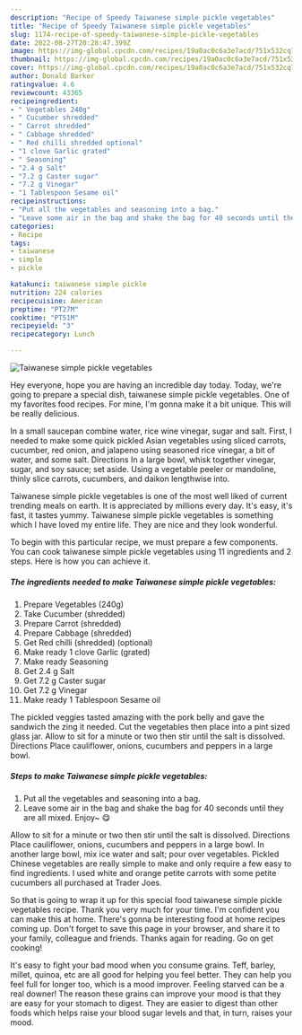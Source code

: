 ```yaml
---
description: "Recipe of Speedy Taiwanese simple pickle vegetables"
title: "Recipe of Speedy Taiwanese simple pickle vegetables"
slug: 1174-recipe-of-speedy-taiwanese-simple-pickle-vegetables
date: 2022-08-27T20:28:47.399Z
image: https://img-global.cpcdn.com/recipes/19a0ac0c6a3e7acd/751x532cq70/taiwanese-simple-pickle-vegetables-recipe-main-photo.jpg
thumbnail: https://img-global.cpcdn.com/recipes/19a0ac0c6a3e7acd/751x532cq70/taiwanese-simple-pickle-vegetables-recipe-main-photo.jpg
cover: https://img-global.cpcdn.com/recipes/19a0ac0c6a3e7acd/751x532cq70/taiwanese-simple-pickle-vegetables-recipe-main-photo.jpg
author: Donald Barker
ratingvalue: 4.6
reviewcount: 43365
recipeingredient:
- " Vegetables 240g"
- " Cucumber shredded"
- " Carrot shredded"
- " Cabbage shredded"
- " Red chilli shredded optional"
- "1 clove Garlic grated"
- " Seasoning"
- "2.4 g Salt"
- "7.2 g Caster sugar"
- "7.2 g Vinegar"
- "1 Tablespoon Sesame oil"
recipeinstructions:
- "Put all the vegetables and seasoning into a bag."
- "Leave some air in the bag and shake the bag for 40 seconds until they are all mixed. Enjoy~ 😋"
categories:
- Recipe
tags:
- taiwanese
- simple
- pickle

katakunci: taiwanese simple pickle 
nutrition: 224 calories
recipecuisine: American
preptime: "PT27M"
cooktime: "PT51M"
recipeyield: "3"
recipecategory: Lunch

---
```



![Taiwanese simple pickle vegetables](https://img-global.cpcdn.com/recipes/19a0ac0c6a3e7acd/751x532cq70/taiwanese-simple-pickle-vegetables-recipe-main-photo.jpg)

Hey everyone, hope you are having an incredible day today. Today, we're going to prepare a special dish, taiwanese simple pickle vegetables. One of my favorites food recipes. For mine, I'm gonna make it a bit unique. This will be really delicious.

In a small saucepan combine water, rice wine vinegar, sugar and salt. First, I needed to make some quick pickled Asian vegetables using sliced carrots, cucumber, red onion, and jalapeno using seasoned rice vinegar, a bit of water, and some salt. Directions In a large bowl, whisk together vinegar, sugar, and soy sauce; set aside. Using a vegetable peeler or mandoline, thinly slice carrots, cucumbers, and daikon lengthwise into.

Taiwanese simple pickle vegetables is one of the most well liked of current trending meals on earth. It is appreciated by millions every day. It's easy, it's fast, it tastes yummy. Taiwanese simple pickle vegetables is something which I have loved my entire life. They are nice and they look wonderful.


To begin with this particular recipe, we must prepare a few components. You can cook taiwanese simple pickle vegetables using 11 ingredients and 2 steps. Here is how you can achieve it.

<!--inarticleads1-->

##### The ingredients needed to make Taiwanese simple pickle vegetables:

1. Prepare  Vegetables (240g)
1. Take  Cucumber (shredded)
1. Prepare  Carrot (shredded)
1. Prepare  Cabbage (shredded)
1. Get  Red chilli (shredded) (optional)
1. Make ready 1 clove Garlic (grated)
1. Make ready  Seasoning
1. Get 2.4 g Salt
1. Get 7.2 g Caster sugar
1. Get 7.2 g Vinegar
1. Make ready 1 Tablespoon Sesame oil


The pickled veggies tasted amazing with the pork belly and gave the sandwich the zing it needed. Cut the vegetables then place into a pint sized glass jar. Allow to sit for a minute or two then stir until the salt is dissolved. Directions Place cauliflower, onions, cucumbers and peppers in a large bowl. 

<!--inarticleads2-->

##### Steps to make Taiwanese simple pickle vegetables:

1. Put all the vegetables and seasoning into a bag.
1. Leave some air in the bag and shake the bag for 40 seconds until they are all mixed. Enjoy~ 😋


Allow to sit for a minute or two then stir until the salt is dissolved. Directions Place cauliflower, onions, cucumbers and peppers in a large bowl. In another large bowl, mix ice water and salt; pour over vegetables. Pickled Chinese vegetables are really simple to make and only require a few easy to find ingredients. I used white and orange petite carrots with some petite cucumbers all purchased at Trader Joes. 

So that is going to wrap it up for this special food taiwanese simple pickle vegetables recipe. Thank you very much for your time. I'm confident you can make this at home. There's gonna be interesting food at home recipes coming up. Don't forget to save this page in your browser, and share it to your family, colleague and friends. Thanks again for reading. Go on get cooking!

It's easy to fight your bad mood when you consume grains. Teff, barley, millet, quinoa, etc are all good for helping you feel better. They can help you feel full for longer too, which is a mood improver. Feeling starved can be a real downer! The reason these grains can improve your mood is that they are easy for your stomach to digest. They are easier to digest than other foods which helps raise your blood sugar levels and that, in turn, raises your mood.
